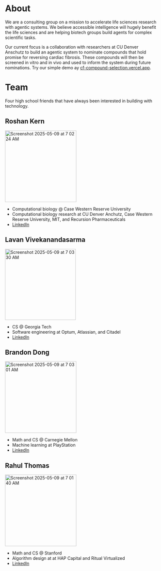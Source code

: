 # About

We are a consulting group on a mission to accelerate life sciences research with agentic systems.
We believe accessible intelligence will hugely benefit the life sciences and are helping biotech groups build agents for complex scientific tasks.

Our current focus is a collaboration with researchers at CU Denver Anschutz to build an agentic system to nominate compounds that hold promise for reversing cardiac fibrosis.
These compounds will then be screened in vitro and in vivo and used to inform the system during future nominations.
Try our simple demo ay [cf-compound-selection.vercel.app](https://cf-compound-selection.vercel.app).

# Team

Four high school friends that have always been interested in building with technology.

## Roshan Kern

<img width="235" alt="Screenshot 2025-05-09 at 7 02 24 AM" src="https://github.com/user-attachments/assets/1d42239f-9b96-41b2-a820-12d44738c5c1" />

- Computational biology @ Case Western Reserve University
- Computational biology research at CU Denver Anchutz, Case Western Reserve University, MIT, and Recursion Pharmaceuticals
- [LinkedIn](https://www.linkedin.com/in/roshan-kern/)

## Lavan Vivekanandasarma

<img width="233" alt="Screenshot 2025-05-09 at 7 03 30 AM" src="https://github.com/user-attachments/assets/30419fdd-0621-4f3f-855b-d16c1c982a3e" />

- CS @ Georgia Tech
- Software engineering at Optum, Atlassian, and Citadel
- [LinkedIn](https://www.linkedin.com/in/lavan-v/)

## Brandon Dong

<img width="235" alt="Screenshot 2025-05-09 at 7 03 01 AM" src="https://github.com/user-attachments/assets/d44ec427-3e0d-4912-b6ae-1d375d37cbb0" />

- Math and CS @ Carnegie Mellon
- Machine learning at PlayStation
- [LinkedIn](https://www.linkedin.com/in/brandon-j-dong/)

## Rahul Thomas

<img width="235" alt="Screenshot 2025-05-09 at 7 01 40 AM" src="https://github.com/user-attachments/assets/bf76b993-f7df-4b91-a6a7-c09c90abbbef" />

- Math and CS @ Stanford
- Algorithm design at at HAP Capital and Ritual Virtualized
- [LinkedIn](https://www.linkedin.com/in/rahul-t-3b27821b3/)
